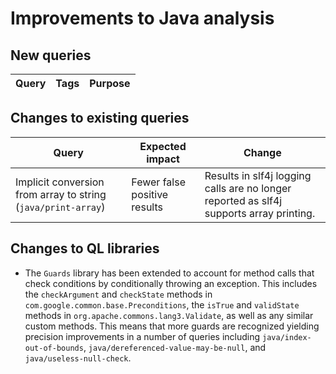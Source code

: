 # Improvements to Java analysis

## New queries

| **Query**                   | **Tags**  | **Purpose**                                                        |
|-----------------------------|-----------|--------------------------------------------------------------------|

## Changes to existing queries

| **Query**                  | **Expected impact**    | **Change**                                                       |
|----------------------------|------------------------|------------------------------------------------------------------|
| Implicit conversion from array to string (`java/print-array`) | Fewer false positive results | Results in slf4j logging calls are no longer reported as slf4j supports array printing. |

## Changes to QL libraries

* The `Guards` library has been extended to account for method calls that check
  conditions by conditionally throwing an exception. This includes the
  `checkArgument` and `checkState` methods in
  `com.google.common.base.Preconditions`, the `isTrue` and `validState` methods
  in `org.apache.commons.lang3.Validate`, as well as any similar custom
  methods. This means that more guards are recognized yielding precision
  improvements in a number of queries including `java/index-out-of-bounds`,
  `java/dereferenced-value-may-be-null`, and `java/useless-null-check`.


